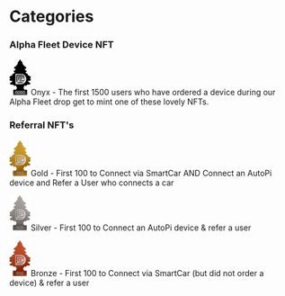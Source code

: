 # Categories

### Alpha Fleet Device NFT

![](<../.gitbook/assets/Alpha Fleet - fresh.png>)Onyx - The first 1500 users who have ordered a device during our Alpha Fleet drop get to mint one of these lovely NFTs.

### Referral NFT's

![](../.gitbook/assets/Gold.png)Gold - First 100 to Connect via SmartCar AND Connect an AutoPi device and Refer a User who connects a car

![](../.gitbook/assets/Silver.png)Silver - First 100 to Connect an AutoPi device & refer a user

![](../.gitbook/assets/Bronze.png)Bronze - First 100 to Connect via SmartCar (but did not order a device) & refer a user
